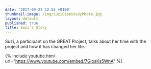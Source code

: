 ```yaml
---
date: '2017-09-27 12:55 +0100'
thumbnail-image: /img/SuziCaseStudyPhoto.jpg
layout: default
published: true
title: Suzi's Story
---
```


Suzi, a participant on the GREAT Project, talks about her time with the project and how it has changed her life.


{% include youtube.html url="https://www.youtube.com/embed/7GlosKs5WnA" %}


